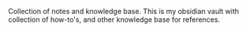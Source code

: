 Collection of notes and knowledge base. This is my obsidian vault with collection of how-to's, and other knowledge base for references. 